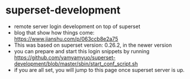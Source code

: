 # superset-development
- remote server login development on top of superset
- blog that show how things come: https://www.jianshu.com/p/063ccb8e2a75
- This was based on superset version: 0.26.2, in the newer version
- you can prepare and start this login snippets by running https://github.com/yamyamyuo/superset-development/blob/master/sbin/start_conf_script.sh
- if you are all set, you will jump to this page once superset server is up.
